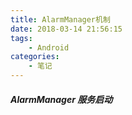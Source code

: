 ```yaml
---
title: AlarmManager机制
date: 2018-03-14 21:56:15
tags:
	- Android
categories:
	- 笔记
---
```


##### AlarmManager 服务启动
&emsp;&emsp;
